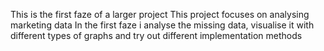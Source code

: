 This is the first faze of a larger project
This project focuses on analysing marketing data
In the first faze i analyse the missing data, visualise it with different types of graphs and try out different implementation methods
